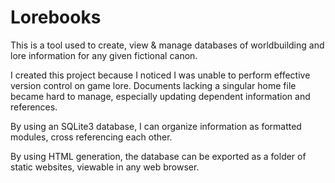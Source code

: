 # Lorebooks

This is a tool used to create, view & manage databases of worldbuilding and lore information for any given fictional canon.

I created this project because I noticed I was unable to perform effective version control on game lore. Documents lacking a singular home file became hard to manage, especially updating dependent information and references.

By using an SQLite3 database, I can organize information as formatted modules, cross referencing each other.

By using HTML generation, the database can be exported as a folder of static websites, viewable in any web browser.
